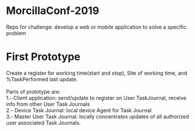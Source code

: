 # MorcillaConf-2019
Repo for challenge:  develop a web or mobile application to solve a specific problem
# First Prototype
Create a register for working time(start and stop), Site of working time, and %TaskPerformed last update.<br>
<br>
Parts of prototype are:<br>
  1.- Client application: send/update to register on User TaskJournal, receive info from other User Task Journals<br>
  2.- Device Task Journal: local device Agent for Task Journal.<br>
  3.- Master User Task Journal: locally concentrates updates of all authorized user associated Task Journals.<br>
  <br>
